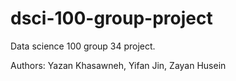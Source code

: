 # dsci-100-group-project
Data science 100 group 34 project.

Authors: Yazan Khasawneh, Yifan Jin, Zayan Husein
